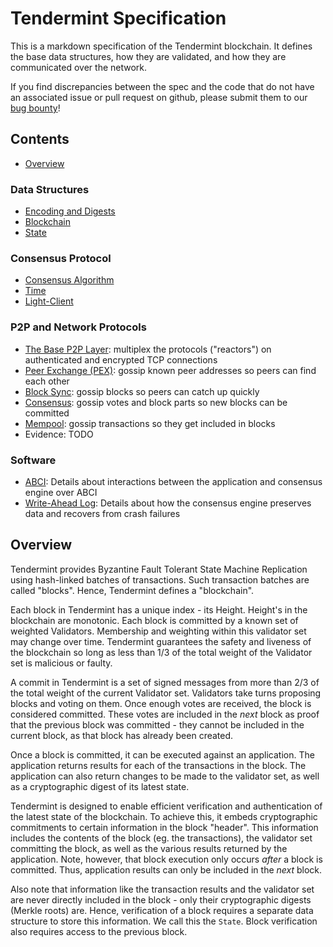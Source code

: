 # Tendermint Specification

This is a markdown specification of the Tendermint blockchain.
It defines the base data structures, how they are validated,
and how they are communicated over the network.

If you find discrepancies between the spec and the code that
do not have an associated issue or pull request on github,
please submit them to our [bug bounty](https://tendermint.com/security)!

## Contents

- [Overview](#overview)

### Data Structures

- [Encoding and Digests](https://github.com/blockchainworkers/conch/blob/master/docs/spec/blockchain/encoding.md)
- [Blockchain](https://github.com/blockchainworkers/conch/blob/master/docs/spec/blockchain/blockchain.md)
- [State](https://github.com/blockchainworkers/conch/blob/master/docs/spec/blockchain/state.md)

### Consensus Protocol

- [Consensus Algorithm](/docs/spec/consensus/consensus.md)
- [Time](/docs/spec/consensus/bft-time.md)
- [Light-Client](/docs/spec/consensus/light-client.md)

### P2P and Network Protocols

- [The Base P2P Layer](https://github.com/blockchainworkers/conch/tree/master/docs/spec/p2p): multiplex the protocols ("reactors") on authenticated and encrypted TCP connections
- [Peer Exchange (PEX)](https://github.com/blockchainworkers/conch/tree/master/docs/spec/reactors/pex): gossip known peer addresses so peers can find each other
- [Block Sync](https://github.com/blockchainworkers/conch/tree/master/docs/spec/reactors/block_sync): gossip blocks so peers can catch up quickly
- [Consensus](https://github.com/blockchainworkers/conch/tree/master/docs/spec/reactors/consensus): gossip votes and block parts so new blocks can be committed
- [Mempool](https://github.com/blockchainworkers/conch/tree/master/docs/spec/reactors/mempool): gossip transactions so they get included in blocks
- Evidence: TODO

### Software

- [ABCI](/docs/spec/software/abci.md): Details about interactions between the
  application and consensus engine over ABCI
- [Write-Ahead Log](/docs/spec/software/wal.md): Details about how the consensus
  engine preserves data and recovers from crash failures

## Overview

Tendermint provides Byzantine Fault Tolerant State Machine Replication using
hash-linked batches of transactions. Such transaction batches are called "blocks".
Hence, Tendermint defines a "blockchain".

Each block in Tendermint has a unique index - its Height.
Height's in the blockchain are monotonic.
Each block is committed by a known set of weighted Validators.
Membership and weighting within this validator set may change over time.
Tendermint guarantees the safety and liveness of the blockchain
so long as less than 1/3 of the total weight of the Validator set
is malicious or faulty.

A commit in Tendermint is a set of signed messages from more than 2/3 of
the total weight of the current Validator set. Validators take turns proposing
blocks and voting on them. Once enough votes are received, the block is considered
committed. These votes are included in the *next* block as proof that the previous block
was committed - they cannot be included in the current block, as that block has already been
created.

Once a block is committed, it can be executed against an application.
The application returns results for each of the transactions in the block.
The application can also return changes to be made to the validator set,
as well as a cryptographic digest of its latest state.

Tendermint is designed to enable efficient verification and authentication
of the latest state of the blockchain. To achieve this, it embeds
cryptographic commitments to certain information in the block "header".
This information includes the contents of the block (eg. the transactions),
the validator set committing the block, as well as the various results returned by the application.
Note, however, that block execution only occurs *after* a block is committed.
Thus, application results can only be included in the *next* block.

Also note that information like the transaction results and the validator set are never
directly included in the block - only their cryptographic digests (Merkle roots) are.
Hence, verification of a block requires a separate data structure to store this information.
We call this the `State`. Block verification also requires access to the previous block.
